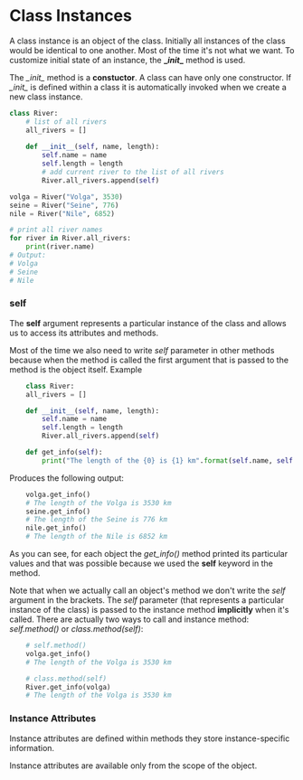 <h1>Class Instances</h1>

A class instance is an object of the class. Initially all instances of the class
would be identical to one another. Most of the time it's not what we want.
To customize initial state of an instance, the **\__init__** method is used. 

The *\__init__* method is a **constuctor**. A class can have only one 
constructor. If *\__init__* is defined within a class it is automatically 
invoked when we create a new class instance. 

```python
class River:
    # list of all rivers
    all_rivers = []
    
    def __init__(self, name, length):
        self.name = name
        self.length = length
        # add current river to the list of all rivers
        River.all_rivers.append(self)

volga = River("Volga", 3530)
seine = River("Seine", 776)
nile = River("Nile", 6852)

# print all river names
for river in River.all_rivers:
    print(river.name)
# Output:
# Volga
# Seine
# Nile
```

<h3>self</h3>

The **self** argument represents a particular instance of the class and allows 
us to access its attributes and methods. 

Most of the time we also need to write *self* parameter in other methods 
because when the method is called the first argument that is passed to the 
method is the object itself. Example

```python
    class River:
    all_rivers = []

    def __init__(self, name, length):
        self.name = name
        self.length = length
        River.all_rivers.append(self)

    def get_info(self):
        print("The length of the {0} is {1} km".format(self.name, self.length))
``` 

Produces the following output:

```python
    volga.get_info()
    # The length of the Volga is 3530 km
    seine.get_info()
    # The length of the Seine is 776 km
    nile.get_info()
    # The length of the Nile is 6852 km
``` 

As you can see, for each object the *get_info()* method printed its particular 
values and that was possible because we used the **self** keyword in the method.

Note that when we actually call an object's method we don't write the *self*
argument in the brackets. The *self* parameter (that represents a particular
instance of the class) is passed to the instance method **implicitly** when
it's called. There are actually two ways to call and instance method: 
*self.method()* or *class.method(self)*:

```python 
    # self.method()
    volga.get_info()
    # The length of the Volga is 3530 km

    # class.method(self)
    River.get_info(volga)
    # The length of the Volga is 3530 km
```

<h3>Instance Attributes</h3>

Instance attributes are defined within methods they store instance-specific 
information. 

Instance attributes are available only from the scope of the object. 

